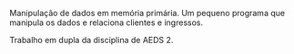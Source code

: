 Manipulação de dados em memória primária. Um pequeno programa que manipula os dados e relaciona clientes e ingressos.

Trabalho em dupla da disciplina de AEDS 2.
